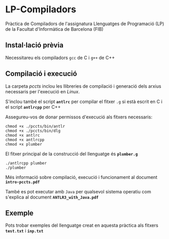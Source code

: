 # LP-Compiladors
Pràctica de Compiladors de l'assignatura Llenguatges de Programació (LP) de la Facultat d'Informàtica de Barcelona (FIB)

## Instal·lació prèvia

Necessitareu els compiladors `gcc` de C i `g++` de C++

## Compilació i execució

La carpeta _pccts_ inclou les llibreries de compilació i generació dels arxius necessaris per l'execució en _Linux_.

S'inclou també el script **`antlrc`** per compilar el fitxer `.g` si està escrit en C i el script **`antlrcpp`** per C++

Assegureu-vos de donar permissos d'execució als fitxers necessaris:
```
chmod +x ./pccts/bin/antlr
chmod +x ./pccts/bin/dlg
chmod +x antlrc
chmod +x antlrcpp
chmod +x plumber
```


El fitxer principal de la construcció del llenguatge és **`plumber.g`**

```
./antlrcpp plumber
./plumber
```

Més informació sobre compilació, execució i funcionament al document **`intro-pccts.pdf`**

També es pot executar amb `Java` per qualsevol sistema operatiu com s'explica al document **`ANTLR3_with_Java.pdf`**

## Exemple

Pots trobar exemples del llenguatge creat en aquesta pràctica als fitxers **`test.txt`** i **`inp.txt`**
